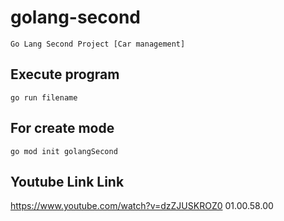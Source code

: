 # golang-second
    Go Lang Second Project [Car management]
## Execute program
    go run filename
## For create mode
    go mod init golangSecond














## Youtube Link Link
https://www.youtube.com/watch?v=dzZJUSKROZ0
01.00.58.00